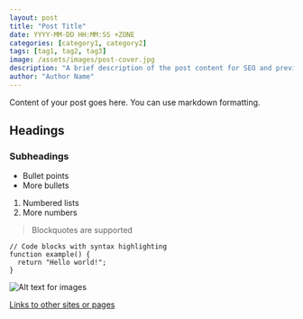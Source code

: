 ```yaml
---
layout: post
title: "Post Title"
date: YYYY-MM-DD HH:MM:SS +ZONE
categories: [category1, category2]
tags: [tag1, tag2, tag3]
image: /assets/images/post-cover.jpg
description: "A brief description of the post content for SEO and previews"
author: "Author Name"
---
```


Content of your post goes here. You can use markdown formatting.

## Headings

### Subheadings

* Bullet points
* More bullets

1. Numbered lists
2. More numbers

> Blockquotes are supported

```code
// Code blocks with syntax highlighting
function example() {
  return "Hello world!";
}
```

![Alt text for images](/assets/images/image-name.jpg)

[Links to other sites or pages](https://example.com) 